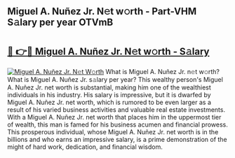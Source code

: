 ## Miguel A. Nuñez Jr. N𝚎t w𝚘rth - Part-VHM S𝚊lary per year OTVmB

# <h2><a href="http://gc04by.nevu.top/?p=Miguel+A.+Nu%c3%b1ez+Jr.">🔗 👉🔴 Miguel A. Nuñez Jr. N𝚎t w𝚘rth - S𝚊lary</a></h2>

[![Miguel A. Nuñez Jr. N𝚎t W𝚘rth](https://i.imgur.com/Oavwk0R.jpeg)](http://gc04by.nevu.top/?p=Miguel+A.+Nu%c3%b1ez+Jr.)
What is Miguel A. Nuñez Jr. n𝚎t w𝚘rth? What is Miguel A. Nuñez Jr. s𝚊lary per year?
This wealthy person's Miguel A. Nuñez Jr. net worth is substantial, making him one of the wealthiest individuals in his industry. His salary is impressive, but it is dwarfed by Miguel A. Nuñez Jr. net worth, which is rumored to be even larger as a result of his varied business activities and valuable real estate investments. With a Miguel A. Nuñez Jr. net worth that places him in the uppermost tier of wealth, this man is famed for his business acumen and financial prowess. This prosperous individual, whose Miguel A. Nuñez Jr. net worth is in the billions and who earns an impressive salary, is a prime demonstration of the might of hard work, dedication, and financial wisdom.
